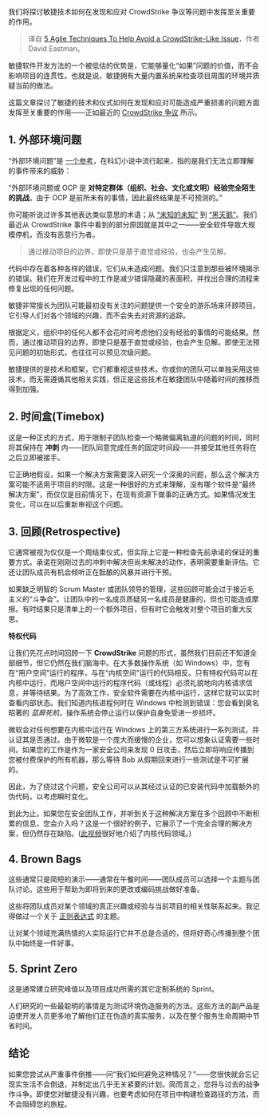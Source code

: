 
<!--
title: 5种敏捷技术帮助避免CrowdStrike式问题
cover: https://cdn.thenewstack.io/media/2024/07/5ecc3ccb-lala-azizli-tfnytfjpkvc-unsplash.jpg
-->

我们将探讨敏捷技术如何在发现和应对 CrowdStrike 争议等问题中发挥至关重要的作用。

> 译自 [5 Agile Techniques To Help Avoid a CrowdStrike-Like Issue](https://thenewstack.io/5-agile-techniques-to-help-avoid-a-crowdstrike-like-issue/)，作者 David Eastman。

敏捷软件开发方法的一个被低估的优势是，它能够量化“如果”问题的价值，而不会影响项目的连贯性。也就是说，敏捷拥有大量内置系统来检查项目周围的环境并质疑当前的做法。

这篇文章探讨了敏捷的技术和仪式如何在发现和应对可能造成严重损害的问题方面发挥至关重要的作用——正如最近的 [CrowdStrike 争议](https://thenewstack.io/7-urgent-lessons-from-the-crowdstrike-disaster/) 所示。

## 1. 外部环境问题

“外部环境问题”是 [一个参考](https://en.wikipedia.org/wiki/Talk%3AOutside_Context_Problem)，在科幻小说中流行起来，指的是我们无法立即理解的事件带来的威胁：

“外部环境问题或 OCP 是 **对特定群体（组织、社会、文化或文明）经验完全陌生的挑战**。由于 OCP 是前所未有的事情，因此最终结果是不可预测的。”

你可能听说过许多其他表达类似意思的术语；从 [“未知的未知”](https://en.wikipedia.org/wiki/There_are_unknown_unknowns) 到 [“黑天鹅”](https://en.wikipedia.org/wiki/Black_swan_theory)。我们最近从 CrowdStrike 事件中看到的部分原因就是其中之一——安全软件导致大规模停机，而没有恶意行为者。

> 通过推动项目的边界，即使只是基于直觉或经验，也会产生见解。

代码中存在着各种各样的错误，它们从未造成问题。我们只注意到那些被环境揭示的错误。我们在开发过程中的工作是减少错误隐藏的表面积，并找出合理的流程来修复出现的任何问题。

敏捷非常擅长为团队可能最初没有关注的问题提供一个安全的游乐场来环顾项目。它引导人们对各个领域的兴趣，而不会失去对资源的追踪。

根据定义，组织中的任何人都不会花时间考虑他们没有经验的事情的可能结果。然而，通过推动项目的边界，即使只是基于直觉或经验，也会产生见解。即使无法预见问题的初始形式，也往往可以预见次级问题。

敏捷提供的是技术和框架，它们都重视这些技术。你或你的团队可以单独采用这些技术，而无需遵循其他相关实践，但正是这些技术在敏捷团队中随着时间的推移而得到加强。

## 2. 时间盒(Timebox)

这是一种正式的方式，用于限制子团队检查一个略微偏离轨道的问题的时间，同时将其保持在 **冲刺** 内——团队同意完成任务的固定时间段——并接受其他任务将在之后立即被接手。

它正确地假设，如果一个解决方案需要深入研究一个深奥的问题，那么这个解决方案可能不适用于项目的时限。这是一种很好的方式来理解，没有哪个软件是“最终解决方案”，而仅仅是目前情况下，在现有资源下做事的正确方式。如果情况发生变化，可以在以后重新审视这个问题。

## 3. 回顾(Retrospective)

它通常被视为仅仅是一个周结束仪式，但实际上它是一种检查先前承诺的保证的重要方式。承诺在刚刚过去的冲刺中解决但尚未解决的动作，表明需要重新评估。它还让团队成员有机会倾听正在酝酿的风暴并进行干预。

如果缺乏明智的 Scrum Master 或团队领导的管理，这些回顾可能会过于接近毛主义的“斗争会”。让团队中的一名成员质疑另一名成员是健康的，但也可能造成摩擦。有时结果只是清单上的一个额外项目，但有时它会触发对整个项目的重大反思。

**特权代码**

让我们先花点时间回顾一下 **CrowdStrike** 问题的形式，虽然我们目前还不知道全部细节，但它仍然在我们脑海中。在大多数操作系统（如 Windows）中，您有在“用户空间”运行的程序，与在“内核空间”运行的代码相反。只有特权代码可以在内核中运行，而用户空间中运行的程序代码（或线程）必须礼貌地向内核请求信息，并等待结果。为了高效工作，安全软件需要在内核中运行，这样它就可以实时查看内部状态。我们知道内核进程何时在 Windows 中检测到错误：您会看到臭名昭著的 *蓝屏死机*，操作系统会停止运行以保护自身免受进一步损坏。

微软会对任何想要在内核中运行在 Windows 上的第三方系统进行一系列测试，并认证其是否通过。由于微软是一个庞大而缓慢的企业，您可以想象认证需要一些时间。如果您的工作是作为一家安全公司来发现 0 日攻击，然后立即将响应传播到您被付费保护的所有机器，那么等待 Bob 从假期回来进行一些测试是不可扩展的。

因此，为了绕过这个问题，安全公司可以从其经过认证的已安装代码中加载额外的伪代码，以考虑瞬时变化。

到此为止。如果您在安全团队工作，并听到关于这种解决方案在多个回顾中不断积累的信息，您会介入吗？这是一个很好的例子，它展示了一个完全合理的解决方案，但仍然存在缺陷。([此视频](https://youtu.be/wAzEJxOo1ts?si=oyCk--9HIKAxZA_p)很好地介绍了内核代码领域。)

## 4. Brown Bags

这些通常只是简短的演示——通常在午餐时间——团队成员可以选择一个主题与团队讨论。这些用于帮助为即将到来的更改或编码挑战做好准备。

这些将团队成员对某个领域的真正兴趣或经验与当前项目的相关性联系起来。我记得做过一个关于 [正则表达式](https://thenewstack.io/regular-expressions-and-solving-the-food-taster-dilemma/) 的主题。

让对某个领域充满热情的人实际运行它并不总是合适的，但将好奇心传播到整个团队中始终是一件好事。

## 5. Sprint Zero

这是通常建立研究峰值以及项目成功所需的其它定制系统的 Sprint。

人们研究的一些最聪明的事情是为测试环境伪造服务的方法。这些方法的副产品是迫使开发人员更多地了解他们正在伪造的真实服务，以及在整个服务生命周期中节省时间。

## 结论

如果您尝试从严重事件倒推——问“我们如何避免这种情况？”——您很快就会忘记现实生活不会倒退，并制定出几乎无关紧要的计划。简而言之，您将与过去的战争作斗争。即使您对敏捷没有兴趣，也要考虑如何在项目中构建检查路径的方法，而不会阻碍您的旅程。


